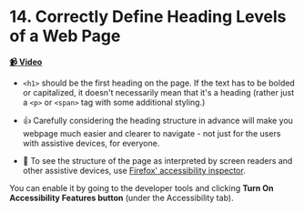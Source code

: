  # 14. Correctly Define Heading Levels of a Web Page

**[📹 Video](https://egghead.io/lessons/screen-reader-correctly-define-heading-levels-of-a-web-page)**


* `<h1>` should be the first heading on the page. If the text has to be bolded or capitalized, it doesn't necessarily mean that it's a heading (rather just a `<p>` or `<span>` tag with some additional styling.)

* 👍 Carefully considering the heading structure in advance will make you webpage much easier and clearer to navigate - not just for the users with assistive devices, for everyone. 

* 🤔 To see the structure of the page as interpreted by screen readers and other assistive devices, use [Firefox' accessibility inspector](https://developer.mozilla.org/en-US/docs/Tools/Accessibility_inspector). 

You can enable it by going to the developer tools and clicking **Turn On Accessibility Features button** (under the Accessibility tab).
